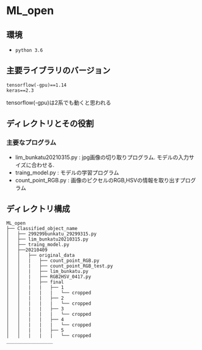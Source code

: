 # ML_open

## 環境
* `python 3.6`

## 主要ライブラリのバージョン

```
tensorflow(-gpu)==1.14
keras==2.3
```
tensorflow(-gpu)は2系でも動くと思われる


## ディレクトリとその役割

### 主要なプログラム
* lim_bunkatu20210315.py    : jpg画像の切り取りプログラム. モデルの入力サイズに合わせる.
* traing_model.py   : モデルの学習プログラム
* count_point_RGB.py     : 画像のピクセルのRGB,HSVの情報を取り出すプログラム



## ディレクトリ構成

```
ML_open
├── Classified_object_name
│   ├── 299299bunkatu_29299315.py
│   ├── lim_bunkatu20210315.py
│   ├── traing_model.py
│   ├──20210409
│   │   ├── original_data
│   │   |   ├── count_point_RGB.py
│   │   |   ├── count_point_RGB_test.py
│   │   |   ├── lim_bunkatu.py
│   │   |   ├── RGB2HSV_0417.py
│   │   |   ├── final
│   │   |   |   ├── 1
│   │   |   |   |   └── cropped
│   │   |   |   ├── 2
│   │   |   |   |   └── cropped
│   │   |   |   ├── 3
│   │   |   |   |   └── cropped
│   │   |   |   ├── 4
│   │   |   |   |   └── cropped
│   │   |   |   ├── 5
│   │   |   |   |   └── cropped
_________________

```
